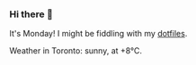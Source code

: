 ### Hi there :wave:

It's Monday! I might be fiddling with my [dotfiles](https://github.com/bewuethr/dotfiles).

Weather in Toronto: sunny, at +8°C.
